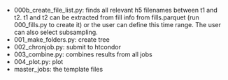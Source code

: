 - 000b_create_file_list.py: finds all relevant h5 filenames between t1 and t2. t1 and t2 can be extracted from fill info from fills.parquet (run 000_fills.py to create it) or the user can define this time range. The user can also select subsampling.
- 001_make_folders.py: create tree
- 002_chronjob.py: submit to htcondor
- 003_combine.py: combines results from all jobs
- 004_plot.py: plot
- master_jobs: the template files

